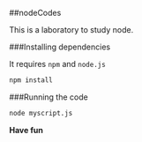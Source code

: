 ##nodeCodes

This is a laboratory to study node.

###Installing dependencies

It requires `npm` and `node.js`

```bash
npm install
```

###Running the code

```bash
node myscript.js
```

**Have fun**
